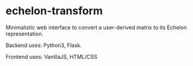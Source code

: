 # echelon-transform
Minimalistic web interface to convert a user-derived matrix to its Echelon representation.

  Backend uses: Python3, Flask. 

  Frontend uses: VanillaJS, HTML/CSS
